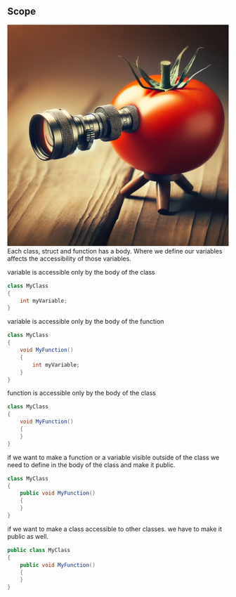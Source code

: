 ## Scope

![scope vs cooking](img/scope.webp)
Each class, struct and function has a body.
Where we define our variables affects the accessibility of those variables.
	
variable is accessible only by the body of the class
	
```csharp
class MyClass 
{
	int myVariable;
}
```

variable is accessible only by the body of the function

```csharp
class MyClass 
{
	void MyFunction() 
	{
		int myVariable;
	}
}
```

function is accessible only by the body of the class

```csharp
class MyClass 
{
	void MyFunction() 
	{
	}
}
```

if we want to make a function or a variable visible outside of the class
we need to define in the body of the class and make it public.

```csharp
class MyClass 
{
	public void MyFunction() 
	{
	}
}
```

if we want to make a class accessible to other classes.
we have to make it public as well.

```csharp
public class MyClass 
{
	public void MyFunction() 
	{
	}
}
```
